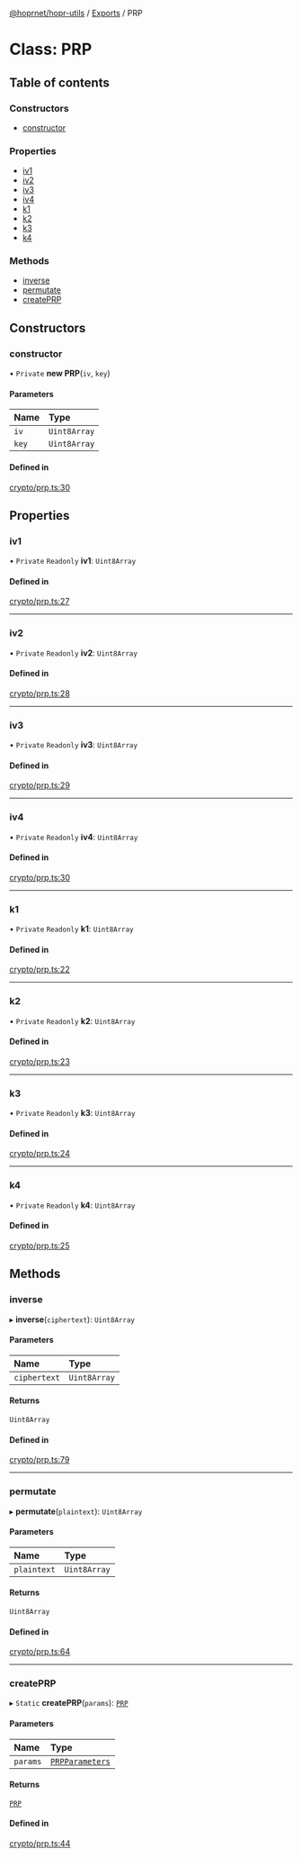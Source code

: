 [@hoprnet/hopr-utils](../README.md) / [Exports](../modules.md) / PRP

# Class: PRP

## Table of contents

### Constructors

- [constructor](prp.md#constructor)

### Properties

- [iv1](prp.md#iv1)
- [iv2](prp.md#iv2)
- [iv3](prp.md#iv3)
- [iv4](prp.md#iv4)
- [k1](prp.md#k1)
- [k2](prp.md#k2)
- [k3](prp.md#k3)
- [k4](prp.md#k4)

### Methods

- [inverse](prp.md#inverse)
- [permutate](prp.md#permutate)
- [createPRP](prp.md#createprp)

## Constructors

### constructor

• `Private` **new PRP**(`iv`, `key`)

#### Parameters

| Name | Type |
| :------ | :------ |
| `iv` | `Uint8Array` |
| `key` | `Uint8Array` |

#### Defined in

[crypto/prp.ts:30](https://github.com/hoprnet/hoprnet/blob/master/packages/utils/src/crypto/prp.ts#L30)

## Properties

### iv1

• `Private` `Readonly` **iv1**: `Uint8Array`

#### Defined in

[crypto/prp.ts:27](https://github.com/hoprnet/hoprnet/blob/master/packages/utils/src/crypto/prp.ts#L27)

___

### iv2

• `Private` `Readonly` **iv2**: `Uint8Array`

#### Defined in

[crypto/prp.ts:28](https://github.com/hoprnet/hoprnet/blob/master/packages/utils/src/crypto/prp.ts#L28)

___

### iv3

• `Private` `Readonly` **iv3**: `Uint8Array`

#### Defined in

[crypto/prp.ts:29](https://github.com/hoprnet/hoprnet/blob/master/packages/utils/src/crypto/prp.ts#L29)

___

### iv4

• `Private` `Readonly` **iv4**: `Uint8Array`

#### Defined in

[crypto/prp.ts:30](https://github.com/hoprnet/hoprnet/blob/master/packages/utils/src/crypto/prp.ts#L30)

___

### k1

• `Private` `Readonly` **k1**: `Uint8Array`

#### Defined in

[crypto/prp.ts:22](https://github.com/hoprnet/hoprnet/blob/master/packages/utils/src/crypto/prp.ts#L22)

___

### k2

• `Private` `Readonly` **k2**: `Uint8Array`

#### Defined in

[crypto/prp.ts:23](https://github.com/hoprnet/hoprnet/blob/master/packages/utils/src/crypto/prp.ts#L23)

___

### k3

• `Private` `Readonly` **k3**: `Uint8Array`

#### Defined in

[crypto/prp.ts:24](https://github.com/hoprnet/hoprnet/blob/master/packages/utils/src/crypto/prp.ts#L24)

___

### k4

• `Private` `Readonly` **k4**: `Uint8Array`

#### Defined in

[crypto/prp.ts:25](https://github.com/hoprnet/hoprnet/blob/master/packages/utils/src/crypto/prp.ts#L25)

## Methods

### inverse

▸ **inverse**(`ciphertext`): `Uint8Array`

#### Parameters

| Name | Type |
| :------ | :------ |
| `ciphertext` | `Uint8Array` |

#### Returns

`Uint8Array`

#### Defined in

[crypto/prp.ts:79](https://github.com/hoprnet/hoprnet/blob/master/packages/utils/src/crypto/prp.ts#L79)

___

### permutate

▸ **permutate**(`plaintext`): `Uint8Array`

#### Parameters

| Name | Type |
| :------ | :------ |
| `plaintext` | `Uint8Array` |

#### Returns

`Uint8Array`

#### Defined in

[crypto/prp.ts:64](https://github.com/hoprnet/hoprnet/blob/master/packages/utils/src/crypto/prp.ts#L64)

___

### createPRP

▸ `Static` **createPRP**(`params`): [`PRP`](prp.md)

#### Parameters

| Name | Type |
| :------ | :------ |
| `params` | [`PRPParameters`](../modules.md#prpparameters) |

#### Returns

[`PRP`](prp.md)

#### Defined in

[crypto/prp.ts:44](https://github.com/hoprnet/hoprnet/blob/master/packages/utils/src/crypto/prp.ts#L44)
